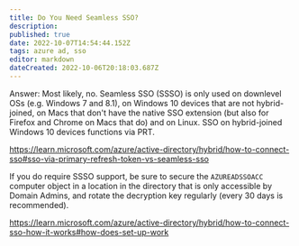 ```yaml
---
title: Do You Need Seamless SSO?
description: 
published: true
date: 2022-10-07T14:54:44.152Z
tags: azure ad, sso
editor: markdown
dateCreated: 2022-10-06T20:18:03.687Z
---
```


Answer: Most likely, no. Seamless SSO (SSSO) is only used on downlevel OSs (e.g. Windows 7 and 8.1), on Windows 10 devices that are not hybrid-joined, on Macs that don't have the native SSO extension (but also for Firefox and Chrome on Macs that do) and on Linux. SSO on hybrid-joined Windows 10 devices functions via PRT.

https://learn.microsoft.com/azure/active-directory/hybrid/how-to-connect-sso#sso-via-primary-refresh-token-vs-seamless-sso

If you do require SSSO support, be sure to secure the `AZUREADSSOACC` computer object in a location in the directory that is only accessible by Domain Admins, and rotate the decryption key regularly (every 30 days is recommended).

https://learn.microsoft.com/azure/active-directory/hybrid/how-to-connect-sso-how-it-works#how-does-set-up-work
